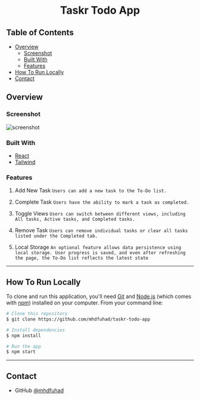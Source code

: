 <h1 align="center">Taskr Todo App</h1>

## Table of Contents

- [Overview](#overview)
  - [Screenshot](#screenshot)
  - [Built With](#built-with)
  - [Features](#features)
- [How To Run Locally](#how-to-run-locally)
- [Contact](#contact)

## Overview

### Screenshot

![screenshot](https://user-images.githubusercontent.com/77447622/195671382-f6be6909-e358-4462-87ff-f733f47997b8.png)

### Built With

- [React](https://reactjs.org/)
- [Tailwind](https://tailwindcss.com/)

### Features

1. Add New Task
   `Users can add a new task to the To-Do list.`

2. Complete Task
   `Users have the ability to mark a task as completed.`

3. Toggle Views
   `Users can switch between different views, including All tasks, Active tasks, and Completed tasks.`

4. Remove Task
   `Users can remove individual tasks or clear all tasks listed under the Completed tab.`

5. Local Storage
   `An optional feature allows data persistence using local storage.
User progress is saved, and even after refreshing the page, the To-Do list reflects the latest state`

---

## How To Run Locally

To clone and run this application, you'll need [Git](https://git-scm.com) and [Node.js](https://nodejs.org/en/download/) (which comes with [npm](http://npmjs.com)) installed on your computer. From your command line:

```bash
# Clone this repository
$ git clone https://github.com/mhdfuhad/taskr-todo-app

# Install dependencies
$ npm install

# Run the app
$ npm start
```

---

## Contact

- GitHub [@mhdfuhad](https://github.com/mhdfuhad)
